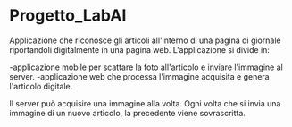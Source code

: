 # Progetto_LabAI
Applicazione che riconosce gli articoli all'interno di una pagina di giornale riportandoli digitalmente in una pagina web.
L'applicazione si divide in:

-applicazione mobile per scattare la foto all'articolo e inviare l'immagine al server.
-applicazione web che processa l'immagine acquisita e genera l'articolo digitale.

Il server può acquisire una immagine alla volta. Ogni volta che si invia una immagine di un nuovo articolo, la precedente viene sovrascritta. 
